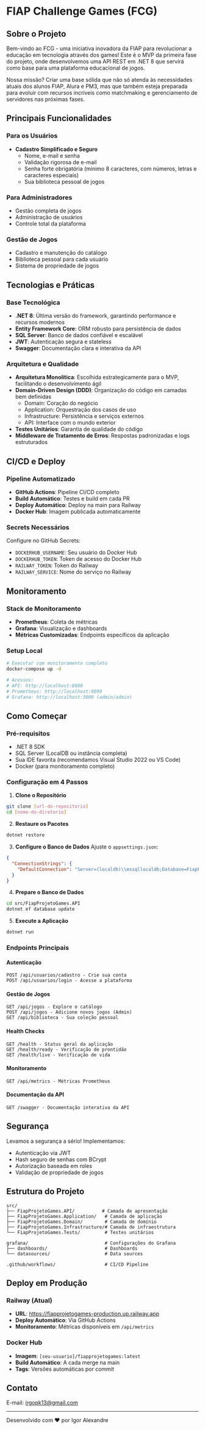# FIAP Challenge Games (FCG)

## Sobre o Projeto

Bem-vindo ao FCG - uma iniciativa inovadora da FIAP para revolucionar a educação em tecnologia através dos games! Este é o MVP da primeira fase do projeto, onde desenvolvemos uma API REST em .NET 8 que servirá como base para uma plataforma educacional de jogos.

Nossa missão? Criar uma base sólida que não só atenda às necessidades atuais dos alunos FIAP, Alura e PM3, mas que também esteja preparada para evoluir com recursos incríveis como matchmaking e gerenciamento de servidores nas próximas fases.

## Principais Funcionalidades

### Para os Usuários
- **Cadastro Simplificado e Seguro**
  - Nome, e-mail e senha
  - Validação rigorosa de e-mail
  - Senha forte obrigatória (mínimo 8 caracteres, com números, letras e caracteres especiais)
  - Sua biblioteca pessoal de jogos

### Para Administradores
- Gestão completa de jogos
- Administração de usuários
- Controle total da plataforma

### Gestão de Jogos
- Cadastro e manutenção do catálogo
- Biblioteca pessoal para cada usuário
- Sistema de propriedade de jogos

## Tecnologias e Práticas

### Base Tecnológica
- **.NET 8**: Última versão do framework, garantindo performance e recursos modernos
- **Entity Framework Core**: ORM robusto para persistência de dados
- **SQL Server**: Banco de dados confiável e escalável
- **JWT**: Autenticação segura e stateless
- **Swagger**: Documentação clara e interativa da API

### Arquitetura e Qualidade
- **Arquitetura Monolítica**: Escolhida estrategicamente para o MVP, facilitando o desenvolvimento ágil
- **Domain-Driven Design (DDD)**: Organização do código em camadas bem definidas
  - Domain: Coração do negócio
  - Application: Orquestração dos casos de uso
  - Infrastructure: Persistência e serviços externos
  - API: Interface com o mundo exterior
- **Testes Unitários**: Garantia de qualidade do código
- **Middleware de Tratamento de Erros**: Respostas padronizadas e logs estruturados

## CI/CD e Deploy

### Pipeline Automatizado
- **GitHub Actions**: Pipeline CI/CD completo
- **Build Automático**: Testes e build em cada PR
- **Deploy Automático**: Deploy na main para Railway
- **Docker Hub**: Imagem publicada automaticamente

### Secrets Necessários
Configure no GitHub Secrets:
- `DOCKERHUB_USERNAME`: Seu usuário do Docker Hub
- `DOCKERHUB_TOKEN`: Token de acesso do Docker Hub
- `RAILWAY_TOKEN`: Token do Railway
- `RAILWAY_SERVICE`: Nome do serviço no Railway

## Monitoramento

### Stack de Monitoramento
- **Prometheus**: Coleta de métricas
- **Grafana**: Visualização e dashboards
- **Métricas Customizadas**: Endpoints específicos da aplicação

### Setup Local
```bash
# Executar com monitoramento completo
docker-compose up -d

# Acessos:
# API: http://localhost:8080
# Prometheus: http://localhost:9090
# Grafana: http://localhost:3000 (admin/admin)
```

## Como Começar

### Pré-requisitos
- .NET 8 SDK
- SQL Server (LocalDB ou instância completa)
- Sua IDE favorita (recomendamos Visual Studio 2022 ou VS Code)
- Docker (para monitoramento completo)

### Configuração em 4 Passos

1. **Clone o Repositório**
```bash
git clone [url-do-repositorio]
cd [nome-do-diretorio]
```

2. **Restaure os Pacotes**
```bash
dotnet restore
```

3. **Configure o Banco de Dados**
Ajuste o `appsettings.json`:
```json
{
  "ConnectionStrings": {
    "DefaultConnection": "Server=(localdb)\\mssqllocaldb;Database=FiapProjetoGames;Trusted_Connection=True"
  }
}
```

4. **Prepare o Banco de Dados**
```bash
cd src/FiapProjetoGames.API
dotnet ef database update
```

5. **Execute a Aplicação**
```bash
dotnet run
```

### Endpoints Principais

#### Autenticação
```
POST /api/usuarios/cadastro - Crie sua conta
POST /api/usuarios/login - Acesse a plataforma
```

#### Gestão de Jogos
```
GET /api/jogos - Explore o catálogo
POST /api/jogos - Adicione novos jogos (Admin)
GET /api/biblioteca - Sua coleção pessoal
```

#### Health Checks
```
GET /health - Status geral da aplicação
GET /health/ready - Verificação de prontidão
GET /health/live - Verificação de vida
```

#### Monitoramento
```
GET /api/metrics - Métricas Prometheus
```

#### Documentação da API
```
GET /swagger - Documentação interativa da API
```

## Segurança

Levamos a segurança a sério! Implementamos:
- Autenticação via JWT
- Hash seguro de senhas com BCrypt
- Autorização baseada em roles
- Validação de propriedade de jogos

## Estrutura do Projeto

```
src/
├── FiapProjetoGames.API/          # Camada de apresentação
├── FiapProjetoGames.Application/   # Camada de aplicação
├── FiapProjetoGames.Domain/        # Camada de domínio
├── FiapProjetoGames.Infrastructure/# Camada de infraestrutura
└── FiapProjetoGames.Tests/         # Testes unitários

grafana/                            # Configurações do Grafana
├── dashboards/                     # Dashboards
└── datasources/                    # Data sources

.github/workflows/                  # CI/CD Pipeline
```

## Deploy em Produção

### Railway (Atual)
- **URL**: https://fiapprojetogames-production.up.railway.app
- **Deploy Automático**: Via GitHub Actions
- **Monitoramento**: Métricas disponíveis em `/api/metrics`

### Docker Hub
- **Imagem**: `[seu-usuario]/fiapprojetogames:latest`
- **Build Automático**: A cada merge na main
- **Tags**: Versões automáticas por commit

## Contato

E-mail: irgopk13@gmail.com

---

Desenvolvido com ❤️ por Igor Alexandre 